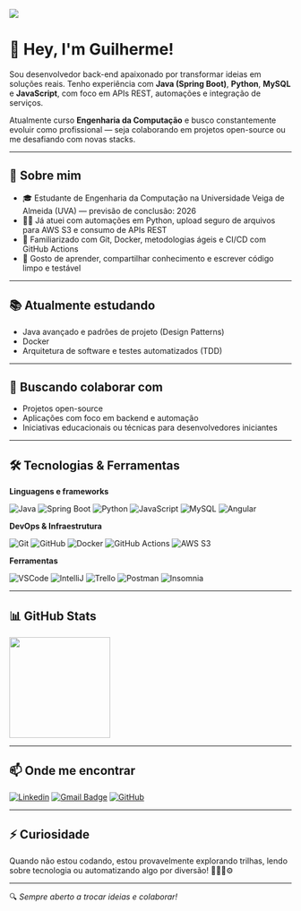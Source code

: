 ![](https://komarev.com/ghpvc/?username=guijas1&color=006bed)

# 👋 Hey, I'm Guilherme!

Sou desenvolvedor back-end apaixonado por transformar ideias em soluções reais. Tenho experiência com **Java (Spring Boot)**, **Python**, **MySQL** e **JavaScript**, com foco em APIs REST, automações e integração de serviços.

Atualmente curso **Engenharia da Computação** e busco constantemente evoluir como profissional — seja colaborando em projetos open-source ou me desafiando com novas stacks.

---

## 🚀 Sobre mim

- 🎓 Estudante de Engenharia da Computação na Universidade Veiga de Almeida (UVA) — previsão de conclusão: 2026
- 👨‍💻 Já atuei com automações em Python, upload seguro de arquivos para AWS S3 e consumo de APIs REST
- 🔧 Familiarizado com Git, Docker, metodologias ágeis e CI/CD com GitHub Actions
- 💬 Gosto de aprender, compartilhar conhecimento e escrever código limpo e testável

---

## 📚 Atualmente estudando

- Java avançado e padrões de projeto (Design Patterns)
- Docker
- Arquitetura de software e testes automatizados (TDD)

---

## 🤝 Buscando colaborar com

- Projetos open-source
- Aplicações com foco em backend e automação
- Iniciativas educacionais ou técnicas para desenvolvedores iniciantes

---

## 🛠️ Tecnologias & Ferramentas

**Linguagens e frameworks**

![Java](https://img.shields.io/badge/-Java-333333?style=flat&logo=Java&logoColor=007396)
![Spring Boot](https://img.shields.io/badge/-Spring%20Boot-333333?style=flat&logo=spring-boot)
![Python](https://img.shields.io/badge/-Python-333333?style=flat&logo=python)
![JavaScript](https://img.shields.io/badge/-JavaScript-333333?style=flat&logo=javascript)
![MySQL](https://img.shields.io/badge/-MySQL-333333?style=flat&logo=mysql)
![Angular](https://img.shields.io/badge/-Angular-333333?style=flat&logo=angular)

**DevOps & Infraestrutura**

![Git](https://img.shields.io/badge/-Git-333333?style=flat&logo=git)
![GitHub](https://img.shields.io/badge/-GitHub-333333?style=flat&logo=github)
![Docker](https://img.shields.io/badge/-Docker-333333?style=flat&logo=docker)
![GitHub Actions](https://img.shields.io/badge/-GitHub%20Actions-333333?style=flat&logo=github-actions&logoColor=white)
![AWS S3](https://img.shields.io/badge/-AWS%20S3-333333?style=flat&logo=amazon-aws)

**Ferramentas**

![VSCode](https://img.shields.io/badge/-VSCode-333333?style=flat&logo=visual-studio-code&logoColor=007ACC)
![IntelliJ](https://img.shields.io/badge/-IntelliJ-333333?style=flat&logo=intellij-idea&logoColor=white)
![Trello](https://img.shields.io/badge/-Trello-333333?style=flat&logo=trello&logoColor=007ACC)
![Postman](https://img.shields.io/badge/-Postman-333333?style=flat&logo=postman)
![Insomnia](https://img.shields.io/badge/-Insomnia-333333?style=flat&logo=insomnia)

---

## 📊 GitHub Stats

<a href="https://github.com/guijas1">
  <img height="180em" src="https://github-readme-stats.vercel.app/api?username=guijas1&theme=dracula&show_icons=true" />
</a>

---

## 📫 Onde me encontrar

[![Linkedin](https://img.shields.io/badge/-guijas--linkedin-blue?style=flat-square&logo=Linkedin&logoColor=white&link=https://www.linkedin.com/in/guilherme-tavares-guijas/)](https://www.linkedin.com/in/guilherme-tavares-guijas/)
[![Gmail Badge](https://img.shields.io/badge/-guilherme.tavares20@outlook.com-006bed?style=flat-square&logo=Gmail&logoColor=white&link=mailto:guilherme.tavares20@outlook.com)](mailto:guilherme.tavares20@outlook.com)
[![GitHub](https://img.shields.io/github/followers/guijas1?label=Follow&style=social)](https://github.com/guijas1)

---

## ⚡ Curiosidade

Quando não estou codando, estou provavelmente explorando trilhas, lendo sobre tecnologia ou automatizando algo por diversão! 🌲🚶‍♂️⚙️

---

🔍 *Sempre aberto a trocar ideias e colaborar!*

